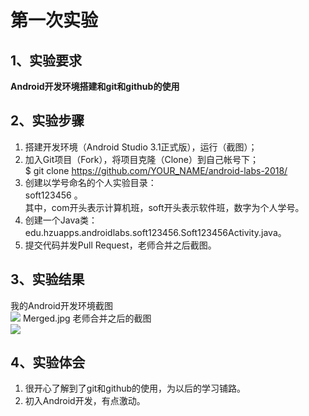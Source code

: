 # 第一次实验


## 1、实验要求
**Android开发环境搭建和git和github的使用**

## 2、实验步骤
1. 搭建开发环境（Android Studio 3.1正式版），运行（截图）；
2. 加入Git项目（Fork），将项目克隆（Clone）到自己帐号下；  
   $ git clone https://github.com/YOUR_NAME/android-labs-2018/
3. 创建以学号命名的个人实验目录：  
   soft123456 。  
   其中，com开头表示计算机班，soft开头表示软件班，数字为个人学号。
4. 创建一个Java类：edu.hzuapps.androidlabs.soft123456.Soft123456Activity.java。
5. 提交代码并发Pull Request，老师合并之后截图。

## 3、实验结果
我的Android开发环境截图  
![](https://github.com/YoMiao/android-labs-2018/blob/master/com1614080901130/screen/Screen.jpg)
Merged.jpg
老师合并之后的截图  
![](https://github.com/YoMiao/android-labs-2018/blob/master/com1614080901130/screen/Merged.jpg)
## 4、实验体会
1. 很开心了解到了git和github的使用，为以后的学习铺路。
2. 初入Android开发，有点激动。
